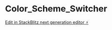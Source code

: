 # Color_Scheme_Switcher

[Edit in StackBlitz next generation editor ⚡️](https://stackblitz.com/~/github.com/ashmitrajgithub/Color_Scheme_Switcher)
